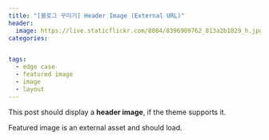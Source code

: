 ```yaml
---
title: "[블로그 꾸미기] Header Image (External URL)"
header:
  image: https://live.staticflickr.com/8084/8396909762_813a2b1829_h.jpg
categories: 


tags:
  - edge case
  - featured image
  - image
  - layout
---
```


This post should display a **header image**, if the theme supports it.

Featured image is an external asset and should load.